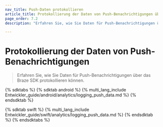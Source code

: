 ```yaml
---
nav_title: Push-Daten protokollieren
article_title: Protokollierung der Daten von Push-Benachrichtigungen über das Braze SDK
page_order: 7.2
description: "Erfahren Sie, wie Sie Daten für Push-Benachrichtigungen über das Braze SDK protokollieren können."

---
```


# Protokollierung der Daten von Push-Benachrichtigungen

> Erfahren Sie, wie Sie Daten für Push-Benachrichtigungen über das Braze SDK protokollieren können.

{% sdktabs %}
{% sdktab android %}
{% multi_lang_include Entwickler_guide/android/analytics/logging_push_data.md %}
{% endsdktab %}

{% sdktab swift %}
{% multi_lang_include Entwickler_guide/swift/analytics/logging_push_data.md %}
{% endsdktab %}
{% endsdktabs %}
